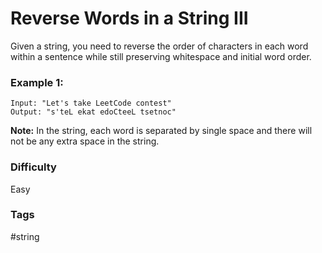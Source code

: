 # Reverse Words in a String III

Given a string, you need to reverse the order of characters in each word within a sentence while still preserving whitespace and initial word order.

### Example 1:

```
Input: "Let's take LeetCode contest"
Output: "s'teL ekat edoCteeL tsetnoc"
```

**Note:** In the string, each word is separated by single space and there will not be any extra space in the string.

### Difficulty

Easy

### Tags

#string
